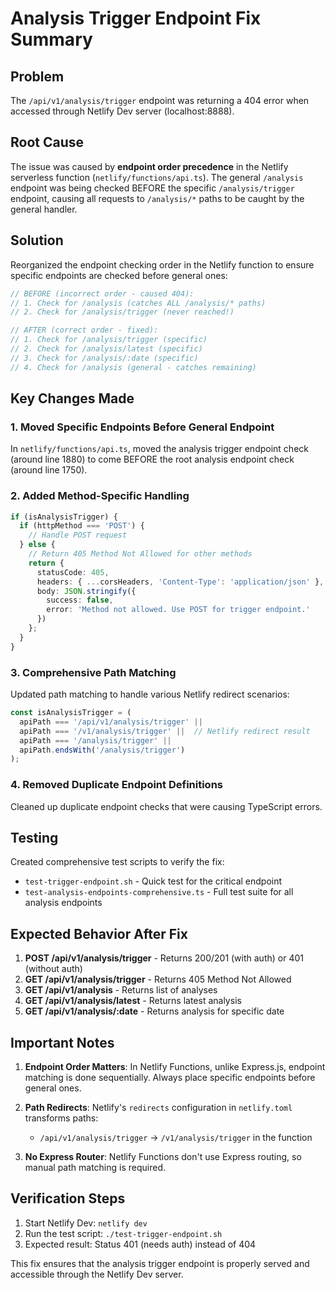 # Analysis Trigger Endpoint Fix Summary

## Problem
The `/api/v1/analysis/trigger` endpoint was returning a 404 error when accessed through Netlify Dev server (localhost:8888).

## Root Cause
The issue was caused by **endpoint order precedence** in the Netlify serverless function (`netlify/functions/api.ts`). The general `/analysis` endpoint was being checked BEFORE the specific `/analysis/trigger` endpoint, causing all requests to `/analysis/*` paths to be caught by the general handler.

## Solution
Reorganized the endpoint checking order in the Netlify function to ensure specific endpoints are checked before general ones:

```typescript
// BEFORE (incorrect order - caused 404):
// 1. Check for /analysis (catches ALL /analysis/* paths)
// 2. Check for /analysis/trigger (never reached!)

// AFTER (correct order - fixed):
// 1. Check for /analysis/trigger (specific)
// 2. Check for /analysis/latest (specific) 
// 3. Check for /analysis/:date (specific)
// 4. Check for /analysis (general - catches remaining)
```

## Key Changes Made

### 1. Moved Specific Endpoints Before General Endpoint
In `netlify/functions/api.ts`, moved the analysis trigger endpoint check (around line 1880) to come BEFORE the root analysis endpoint check (around line 1750).

### 2. Added Method-Specific Handling
```typescript
if (isAnalysisTrigger) {
  if (httpMethod === 'POST') {
    // Handle POST request
  } else {
    // Return 405 Method Not Allowed for other methods
    return {
      statusCode: 405,
      headers: { ...corsHeaders, 'Content-Type': 'application/json' },
      body: JSON.stringify({
        success: false,
        error: 'Method not allowed. Use POST for trigger endpoint.'
      })
    };
  }
}
```

### 3. Comprehensive Path Matching
Updated path matching to handle various Netlify redirect scenarios:
```typescript
const isAnalysisTrigger = (
  apiPath === '/api/v1/analysis/trigger' ||
  apiPath === '/v1/analysis/trigger' ||  // Netlify redirect result
  apiPath === '/analysis/trigger' ||
  apiPath.endsWith('/analysis/trigger')
);
```

### 4. Removed Duplicate Endpoint Definitions
Cleaned up duplicate endpoint checks that were causing TypeScript errors.

## Testing

Created comprehensive test scripts to verify the fix:
- `test-trigger-endpoint.sh` - Quick test for the critical endpoint
- `test-analysis-endpoints-comprehensive.ts` - Full test suite for all analysis endpoints

## Expected Behavior After Fix

1. **POST /api/v1/analysis/trigger** - Returns 200/201 (with auth) or 401 (without auth)
2. **GET /api/v1/analysis/trigger** - Returns 405 Method Not Allowed
3. **GET /api/v1/analysis** - Returns list of analyses
4. **GET /api/v1/analysis/latest** - Returns latest analysis
5. **GET /api/v1/analysis/:date** - Returns analysis for specific date

## Important Notes

1. **Endpoint Order Matters**: In Netlify Functions, unlike Express.js, endpoint matching is done sequentially. Always place specific endpoints before general ones.

2. **Path Redirects**: Netlify's `redirects` configuration in `netlify.toml` transforms paths:
   - `/api/v1/analysis/trigger` → `/v1/analysis/trigger` in the function

3. **No Express Router**: Netlify Functions don't use Express routing, so manual path matching is required.

## Verification Steps

1. Start Netlify Dev: `netlify dev`
2. Run the test script: `./test-trigger-endpoint.sh`
3. Expected result: Status 401 (needs auth) instead of 404

This fix ensures that the analysis trigger endpoint is properly served and accessible through the Netlify Dev server.